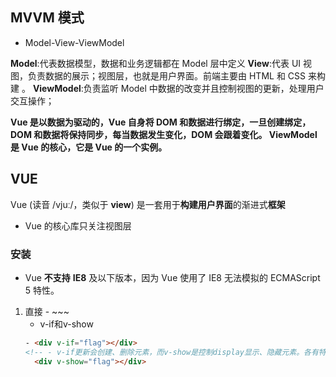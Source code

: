 ## MVVM 模式

- Model-View-ViewModel

**Model**:代表数据模型，数据和业务逻辑都在 Model 层中定义
**View**:代表 UI 视图，负责数据的展示；视图层，也就是用户界面。前端主要由 HTML 和 CSS 来构建 。
**ViewModel**:负责监听 Model 中数据的改变并且控制视图的更新，处理用户交互操作；

**Vue 是以数据为驱动的，Vue 自身将 DOM 和数据进行绑定，一旦创建绑定，DOM 和数据将保持同步，每当数据发生变化，DOM 会跟着变化。 ViewModel 是 Vue 的核心，它是 Vue 的一个实例。**

## VUE

Vue (读音 /vjuː/，类似于 **view**) 是一套用于**构建用户界面**的渐进式**框架**

- Vue 的核心库只关注视图层

### 安装

- Vue **不支持** **IE8** 及以下版本，因为 Vue 使用了 IE8 无法模拟的 ECMAScript 5 特性。

1. 直接<script>引入
2. CLI（命令行工具）
3. vue ui

```html
开发版
<script src="https://cdn.jsdelivr.net/npm/vue/dist/vue.js"></script>
发行版
<script src="https://cdn.jsdelivr.net/npm/vue@2.6.12"></script>
```

。。。

### 基本指令

- v-text 和 v-html 及插值表达式的区别

- v-bind

  - 用来绑定属性
  - 可以简写
  - v-bind中可以写表达式

  ~~~html
  <input type="button" value="按钮" v-bind:title="表达式">
  <input type="button" value="按钮" :title="表达式">
  ~~~

- v-on

  - 绑定事件

  - ~~~html
        <!-- 不可以 -->
        <button v-on:click="alert('v-on')">点我</button>
        <!-- 可以 -->
        <button @click="show">点我</button>
        <button @mousemove="show">点我</button>
    ~~~


- 事件修饰符

  - 事件冒泡（stop）：阻止从里到外事件传递

    ~~~html
      <div id="app">
        <div class="container" @click="clickContainer">
          <div class="inner" @click.stop="clickInner">横幅</div>
        </div>
      </div>
    ~~~

  - 阻止默认事件（prevent）

  - ~~~html
    <a href="www.baidu.com" @click.prevent.stop="clickHref">百度(阻止跳转并阻止冒泡)</a>
    ~~~

  - capture:从外到里捕获事件，stop会失效

  - ~~~html
    <div class="container" @click.capture="clickContainer">
    ~~~

  - self：只响应自身事件，（加到外层元素上可以批量阻止冒泡）

  - once：只响应一次

- v-model:双向数据绑定，一般用于表单。
  ~~~html
  <div id="app">
    <h4>{{ msg }}</h4>
    <input type="text" :value="msg">
    <!-- v-bind只能单向数据绑定 -->
    <input type="text" v-model="msg">
    <!-- 使用v-model可以实现表单元素和model中数据双向绑定 -->
    <!-- v-model只能用于表单元素中 -->
    <!-- （input:radio text address email...） select checkbox textarea -->

  </div>

  <script>
    //创建Vue实例,得到 ViewModel
    var vm = new Vue({
      el: '#app',
      data: {
        msg: '乘风破浪'
      },
      methods: {}
    });
  </script>
  ~~~

- vue中的class，style使用
  - ~~~html
    <!-- 不用vue的常规写法 -->
    <h1 class="red thin">春江花月夜</h1>

    <!-- 绑定数组，数组里可以是对象 也可以是三元表达式-->
    <h1 :class="['red', 'thin', 'italic', {'active': flag}]">春江花月夜</h1>
    <!-- 绑定对象，属性名的引号可省略 -->
    <h1 :class="{red:true,thin:true}">春江花月夜</h1>
    <h1 :style="{color:'green','font-style':'italic'}">床前明月光</h1>

    <!-- 在style中通过数组引用多个data上的样式对象 -->
    <h1 :style="[styleObj1,styleObj2]">床前明月光</h1>
  - ~~~
  
- v-for和key
- ~~~html
-  <div id="app">
    <p v-for="item in items">{{item}}</p>
    <p v-for="(item,index) in items">{{item}}==={{index}}</p>
    <p v-for="(key,val,index) in obj">{{val}}==={{key}}==={{index}}</p>
    <p v-for="n in 10">{{n}}</p>
    </div>
    <script>
    //创建Vue实例,得到 ViewModel
    var vm = new Vue({
      el: '#app',
      data: {
        items: ['2014', '1223', '11112'],
        obj: {
          name: 'ding',
          age: '20'
        }

      },
      methods: {}
    });
  </script>
- ~~~

- v-if和v-show
~~~html
- <div v-if="flag"></div>
<!-- - v-if更新会创建、删除元素，而v-show是控制display显示、隐藏元素。各有特点！ -->
  <div v-show="flag"></div>
~~~

